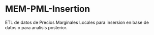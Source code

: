# MEM-PML-Insertion
ETL de datos de Precios Marginales Locales para insersion en base de datos o para analisis posterior.
